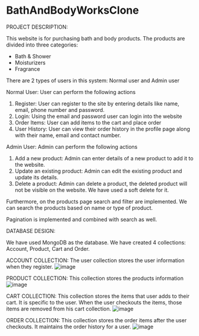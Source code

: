 # BathAndBodyWorksClone

PROJECT DESCRIPTION:

This website is for purchasing bath and body products. The products are divided into three categories:
- Bath & Shower
- Moisturizers
- Fragrance

There are 2 types of users in this system: Normal user and Admin user

Normal User: User can perform the following actions

1. Register: User can register to the site by entering details like name, email, phone number and password.
2. Login: Using the email and password user can login into the website
3. Order Items: User can add items to the cart and place order
4. User History: User can view their order history in the profile page along with their name, email and contact number. 

Admin User: Admin can perform the following actions

1. Add a new product: Admin can enter details of a new product to add it to the website.
2. Update an existing product: Admin can edit the existing product and update its details.
3. Delete a product: Admin can delete a product, the deleted product will not be visible on the website. We have used a soft delete for it.

Furthermore, on the products page search and filter are implemented. We can search the products based on name or type of product. 

Pagination is implemented and combined with search as well.

DATABASE DESIGN:

We have used MongoDB as the database. We have created 4 collections: Account, Product, Cart and Order.

ACCOUNT COLLECTION:
The user collection stores the user information when they register.
![image](https://user-images.githubusercontent.com/52080417/158381398-cdd45c99-27da-4ee5-a10b-56bc237bb947.png)

PRODUCT COLLECTION:
This collection stores the products information
![image](https://user-images.githubusercontent.com/52080417/158381503-77b3a582-4134-45e6-bd07-baaf7a1eb8fc.png)

CART COLLECTION:
This collection stores the items that user adds to their cart. It is specific to the user.
When the user checkouts the items, those items are removed from his cart collection.
![image](https://user-images.githubusercontent.com/52080417/158381542-93210fad-77f2-4b73-bd3d-cf573dbeceb2.png)

ORDER COLLECTION:
This collection stores the order items after the user checkouts. It maintains the order history for a user. 
![image](https://user-images.githubusercontent.com/52080417/158381582-ebf38e57-d510-40a9-8126-5892a035aed8.png)
